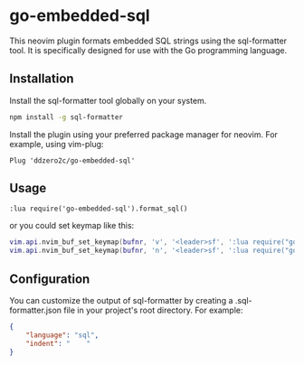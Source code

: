 # go-embedded-sql

This neovim plugin formats embedded SQL strings using the sql-formatter tool. It is specifically designed for use with the Go programming language.

## Installation
Install the sql-formatter tool globally on your system.

```bash
npm install -g sql-formatter
```

Install the plugin using your preferred package manager for neovim. For example, using vim-plug:

```vim
Plug 'ddzero2c/go-embedded-sql'
```

## Usage
```vim
:lua require('go-embedded-sql').format_sql()
```

or you could set keymap like this:
```lua
vim.api.nvim_buf_set_keymap(bufnr, 'v', '<leader>sf', ':lua require("go-embedded-sql").format_sql_visual()<CR>', opts)
vim.api.nvim_buf_set_keymap(bufnr, 'n', '<leader>sf', ':lua require("go-embedded-sql").format_sql()<CR>', opts)
```

## Configuration
You can customize the output of sql-formatter by creating a .sql-formatter.json file in your project's root directory. For example:

```json
{
    "language": "sql",
    "indent": "    "
}
```
